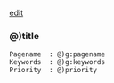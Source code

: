 <a href=todo.md type=text/txt>edit</a>

### @)title

    Pagename  : @)g:pagename
    Keywords  : @)g:keywords
    Priority  : @)priority


